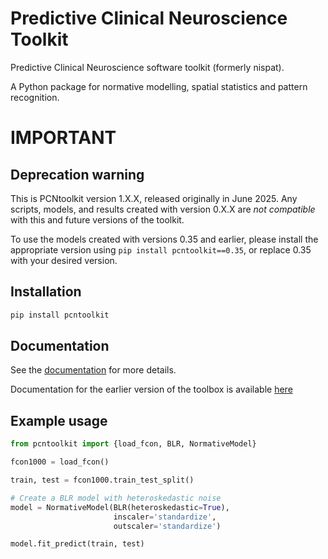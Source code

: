 # Predictive Clinical Neuroscience Toolkit
Predictive Clinical Neuroscience software toolkit (formerly nispat). 

A Python package for normative modelling, spatial statistics and pattern recognition.

# IMPORTANT 
## Deprecation warning

This is PCNtoolkit version 1.X.X, released originally in June 2025. Any scripts, models, and results created with version 0.X.X are *not compatible* with this and future versions of the toolkit. 

To use the models created with versions 0.35 and earlier, please install the appropriate version using `pip install pcntoolkit==0.35`, or replace 0.35 with your desired version. 

## Installation

```bash
pip install pcntoolkit
```

## Documentation

See the [documentation](https://pcntoolkit.readthedocs.io/en/latest/) for more details.

Documentation for the earlier version of the toolbox is available [here](https://pcntoolkit.readthedocs.io/en/v0.35/)

## Example usage

```python
from pcntoolkit import {load_fcon, BLR, NormativeModel}

fcon1000 = load_fcon()

train, test = fcon1000.train_test_split()

# Create a BLR model with heteroskedastic noise
model = NormativeModel(BLR(heteroskedastic=True), 
                       inscaler='standardize', 
                       outscaler='standardize')

model.fit_predict(train, test)
```

